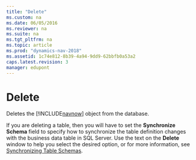 ```yaml
---
title: "Delete"
ms.custom: na
ms.date: 06/05/2016
ms.reviewer: na
ms.suite: na
ms.tgt_pltfrm: na
ms.topic: article
ms.prod: "dynamics-nav-2018"
ms.assetid: 1c74e812-8b39-4a94-9dd9-62bbfb0a53a2
caps.latest.revision: 3
manager: edupont
---
```

# Delete
Deletes the [!INCLUDE[navnow](../includes/navnow_md.md)] object from the database.  

 If you are deleting a table, then you will have to set the **Synchronize Schema** field to specify how to synchronize the table definition changes with the business data table in SQL Server. Use the text on the **Delete** window to help you select the desired option, or for more information, see [Synchronizing Table Schemas](../Synchronizing-Table-Schemas.md).
